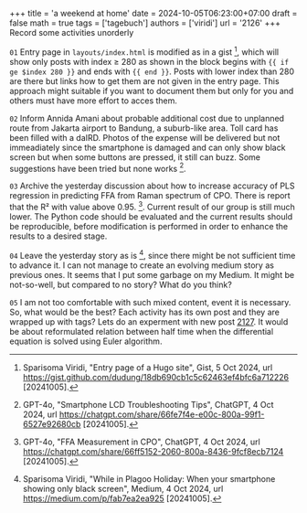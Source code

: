 +++
title = 'a weekend at home'
date = 2024-10-05T06:23:00+07:00
draft = false
math = true
tags = ['tagebuch']
authors = ['viridi']
url = '2126'
+++
Record some activities unorderly<!--more-->

`01` Entry page in `layouts/index.html` is modified as in a gist [^viridi_2024], which will show only posts with index &ge; 280 as shown in the block begins with `{{ if ge $index 280 }}` and ends with `{{ end }}`. Posts with lower index than 280 are there but links how to get them are not given in the entry page. This approach might suitable if you want to document them but only for you and others must have more effort to acces them. 

`02` Inform Annida Amani about probable additional cost due to unplanned route from Jakarta airport to Bandung, a suburb-like area. Toll card has been filled with a daIRD. Photos of the expense will be delivered but not immeadiately since the smartphone is damaged and can only show black screen but when some buttons are pressed, it still can buzz. Some suggestions have been tried but none works [^gpt4o_2024].

`03` Archive the yesterday discussion about how to increase accuracy of PLS regression in predicting FFA from Raman spectrum of CPO. There is report that the R&sup2; with value above 0.95. [^gpt4o_2024a]. Current result of our group is still much lower. The Python code should be evaluated and the current results should be reproducible, before modification is performed in order to enhance the results to a desired stage.

`04` Leave the yesterday story as is [^viridi_2024a], since there might be not sufficient time to advance it. I can not manage to create an evolving medium story as previous ones. It seems that I put some garbage on my Medium. It might be not-so-well, but compared to no story? What do you think?

`05` I am not too comfortable with such mixed content, event it is necessary. So, what would be the best? Each activity has its own post and they are wrapped up with tags? Lets do an experment with new post [2127](../2127). It would be about reformulated relation between half time when the differential equation is solved using Euler algorithm.

[^viridi_2024]: Sparisoma Viridi, "Entry page of a Hugo site", Gist, 5 Oct 2024, url https://gist.github.com/dudung/18db690cb1c5c62463ef4bfc6a712226 [20241005].
[^gpt4o_2024]: GPT-4o, "Smartphone LCD Troubleshooting Tips", ChatGPT, 4 Oct 2024, url https://chatgpt.com/share/66fe7f4e-e00c-800a-99f1-6527e92680cb [20241005].
[^gpt4o_2024a]: GPT-4o, "FFA Measurement in CPO", ChatGPT, 4 Oct 2024, url https://chatgpt.com/share/66ff5152-2060-800a-8436-9fcf8ecb7124 [20241005].
[^viridi_2024a]: Sparisoma Viridi, "While in Plagoo Holiday: When your smartphone showing only black screen", Medium, 4 Oct 2024, url https://medium.com/p/fab7ea2ea925 [20241005].
